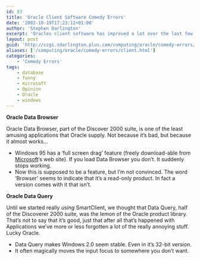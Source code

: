 ```yaml
---
id: 83
title: 'Oracle Client Software Comedy Errors'
date: '2002-10-19T17:23:12+01:00'
author: 'Stephen Darlington'
excerpt: 'Oracles client software has improved a lot over the last few years. It needed to. '
layout: post
guid: 'http://ccgi.sdarlington.plus.com/computing/oracle/comedy-errors/oracle-client-software-comedy-errors.html'
aliases: ['/computing/oracle/comedy-errors/client.html']
categories:
    - 'Comedy Errors'
tags:
    - database
    - funny
    - microsoft
    - Opinion
    - Oracle
    - windows
---
```


**Oracle Data Browser**

Oracle Data Browser, part of the Discover 2000 suite, is one of the least amusing applications that Oracle supply. Not because it’s bad, but because it almost works…

- Windows 95 has a ‘full screen drag’ feature (freely download-able from [Microsoft](http://www.eu.microsoft.com)‘s web site). If you load Data Browser you don’t. It suddenly stops working.
- Now this is supposed to be a feature, but I’m not convinced. The word ‘Browser’ seems to indicate that it’s a read-only product. In fact a version comes with it that isn’t.

**Oracle Data Query**

Until we started really *using* SmartClient, we thought that Data Query, half of the Discoverer 2000 suite, was the lemon of the Oracle product library. That’s not to say that it’s good, just that after all that’s happened with Applications we’ve more or less forgotten a lot of the really annoying stuff. Lucky Oracle.

- Data Query makes Windows 2.0 seem stable. Even in it’s 32-bit version.
- It often magically moves the input focus to somewhere you don’t want.